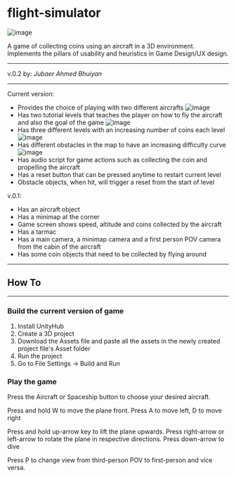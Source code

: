 # flight-simulator

![image](https://github.com/jabhuiyan/flight-simulator-project/blob/main/flight.gif)

A game of collecting coins using an aircraft in a 3D environment. Implements the pillars
of usability and heuristics in Game Design/UX design.

-----------------------

v.0.2
by: _Jubaer Ahmed Bhuiyan_

------------------------

Current version:
- Provides the choice of playing with two different aircrafts
  ![image](https://github.com/jabhuiyan/flight-simulator-project/blob/main/change.gif)
- Has two tutorial levels that teaches the player on how to fly the aircraft and also the goal of the game
  ![image](https://github.com/jabhuiyan/flight-simulator-project/blob/main/tutorial.jpg)
- Has three different levels with an increasing number of coins each level
  ![image](https://github.com/jabhuiyan/flight-simulator-project/blob/main/coins.jpg)
- Has different obstacles in the map to have an increasing difficulty curve
  ![image](https://github.com/jabhuiyan/flight-simulator-project/blob/main/lvl.jpg)
- Has audio script for game actions such as collecting the coin and propelling the aircraft
- Has a reset button that can be pressed anytime to restart current level
- Obstacle objects, when hit, will trigger a reset from the start of level


v.0.1:
- Has an aircraft object
- Has a minimap at the corner
- Game screen shows speed, altitude and coins collected by the aircraft
- Has a tarmac
- Has a main camera, a minimap camera and a first person POV camera from the cabin of the aircraft
- Has some coin objects that need to be collected by flying around


--------------------------

## How To

--------------------------
### Build the current version of game

1. Install UnityHub
2. Create a 3D project
3. Download the Assets file and paste all the assets in the newly created project file's Asset folder
4. Run the project
5. Go to File Settings -> Build and Run

### Play the game

Press the Aircraft or Spaceship button to choose your desired aircraft.

Press and hold W to move the plane front. Press A to move left, D to move right

Press and hold up-arrow key to lift the plane upwards. Press right-arrow or left-arrow to rotate the plane in respective directions. Press down-arrow to dive

Press P to change view from third-person POV to first-person and vice versa.
